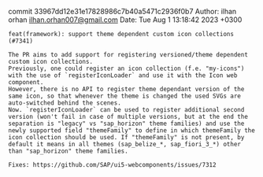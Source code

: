 commit 33967dd12e31e17828986c7b40a5471c2936f0b7
Author: ilhan orhan <ilhan.orhan007@gmail.com>
Date:   Tue Aug 1 13:18:42 2023 +0300

    feat(framework): support theme dependent custom icon collections (#7341)
    
    The PR aims to add support for registering versioned/theme dependent custom icon collections.
    Previously, one could register an icon collection (f.e. "my-icons") with the use of `registerIconLoader` and use it with the Icon web component.
    However, there is no API to register theme dependant version of the same icon, so that whenever the theme is changed the used SVGs are auto-switched behind the scenes.
    Now. `registerIconLoader` can be used to register additional second version (won't fail in case of multiple versions, but at the end the separation is "legacy" vs "sap_horizon" theme families) and use the newly supported field "themeFamily" to define in which themeFamily the icon collection should be used. If "themeFamily" is not present, by default it means in all themes (sap_belize_*, sap_fiori_3_*) other than "sap_horizon" theme families.
    
    Fixes: https://github.com/SAP/ui5-webcomponents/issues/7312
